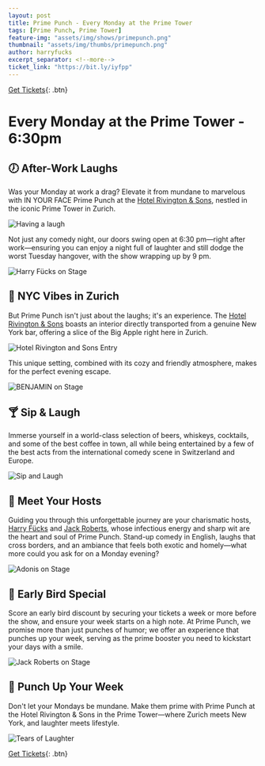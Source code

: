 ```yaml
---
layout: post
title: Prime Punch - Every Monday at the Prime Tower
tags: [Prime Punch, Prime Tower]
feature-img: "assets/img/shows/primepunch.png"
thumbnail: "assets/img/thumbs/primepunch.png"
author: harryfucks
excerpt_separator: <!--more-->
ticket_link: "https://bit.ly/iyfpp"
---
```


[Get Tickets]({{page.ticket_link}}){: .btn}

# Every Monday at the Prime Tower - 6:30pm

## 🕖 After-Work Laughs
Was your Monday at work a drag? Elevate it from mundane to marvelous with IN YOUR FACE Prime Punch at the [Hotel Rivington & Sons](https://hotelrivingtonandsons.ch/), nestled in the iconic Prime Tower in Zurich.

![Having a laugh](/assets/img/gallery/primepunch_11.png)


Not just any comedy night, our doors swing open at 6:30 pm—right after work—ensuring you can enjoy a night full of laughter and still dodge the worst Tuesday hangover, with the show wrapping up by 9 pm.

![Harry Fücks on Stage](/assets/img/gallery/primepunch_12.png)

## 🗽 NYC Vibes in Zurich
But Prime Punch isn't just about the laughs; it's an experience. The [Hotel Rivington & Sons](https://hotelrivingtonandsons.ch/) boasts an interior directly transported from a genuine New York bar, offering a slice of the Big Apple right here in Zurich.

![Hotel Rivington and Sons Entry](/assets/img/gallery/primepunch_10.png)

This unique setting, combined with its cozy and friendly atmosphere, makes for the perfect evening escape.

![BENJAMIN on Stage](/assets/img/gallery/primepunch_15.png)

## 🍸 Sip & Laugh
Immerse yourself in a world-class selection of beers, whiskeys, cocktails, and some of the best coffee in town, all while being entertained by a few of the best acts from the international comedy scene in Switzerland and Europe.

![Sip and Laugh](/assets/img/gallery/primepunch_3.png)

## 🎤 Meet Your Hosts
Guiding you through this unforgettable journey are your charismatic hosts, [Harry Fücks](https://www.instagram.com/harryf.cks/) and [Jack Roberts](https://www.instagram.com/jackrobertscomedy/), whose infectious energy and sharp wit are the heart and soul of Prime Punch. Stand-up comedy in English, laughs that cross borders, and an ambiance that feels both exotic and homely—what more could you ask for on a Monday evening?

![Adonis on Stage](/assets/img/gallery/primepunch_16.png)

## 💸 Early Bird Special
Score an early bird discount by securing your tickets a week or more before the show, and ensure your week starts on a high note. At Prime Punch, we promise more than just punches of humor; we offer an experience that punches up your week, serving as the prime booster you need to kickstart your days with a smile.

![Jack Roberts on Stage](/assets/img/gallery/primepunch_13.png)

## 🚀 Punch Up Your Week
Don't let your Mondays be mundane. Make them prime with Prime Punch at the Hotel Rivington & Sons in the Prime Tower—where Zurich meets New York, and laughter meets lifestyle.

![Tears of Laughter](/assets/img/gallery/primepunch_6.png)

[Get Tickets]({{page.ticket_link}}){: .btn}

